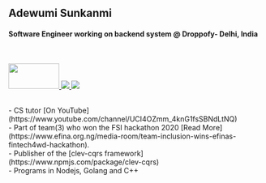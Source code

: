 ## Adewumi Sunkanmi
#### Software Engineer working on backend system @ Droppofy- Delhi, India
  <br/>
  <p>
<a href="http://clipart-library.com/images/kT8kABGyc.png"  />
  <img src="http://clipart-library.com/images/kT8kABGyc.png" width="100" height="50" />
</a> 

<a href="https://twitter.com/ADEWUMISUNKANM5" target="_blank">
  <img src="https://img.shields.io/badge/twitter-%231DA1F2.svg?&style=for-the-badge&logo=twitter&logoColor=white" />
</a> 

<a href="https://www.linkedin.com/in/adewumi-sunkanmi-ab975817a/" target="_blank">
  <img src="https://img.shields.io/badge/linkedin-%230077B5.svg?&style=for-the-badge&logo=linkedin&logoColor=white" />
</a> 
</p>
<br/>
- CS tutor  [On YouTube](https://www.youtube.com/channel/UCI4OZmm_4knG1fsSBNdLtNQ) <br/>
- Part of team(3) who won the FSI hackathon 2020 [Read More](https://www.efina.org.ng/media-room/team-inclusion-wins-efinas-fintech4wd-hackathon). <br/>
- Publisher of the [clev-cqrs framework](https://www.npmjs.com/package/clev-cqrs) <br/>
- Programs in Nodejs, Golang and C++ 





